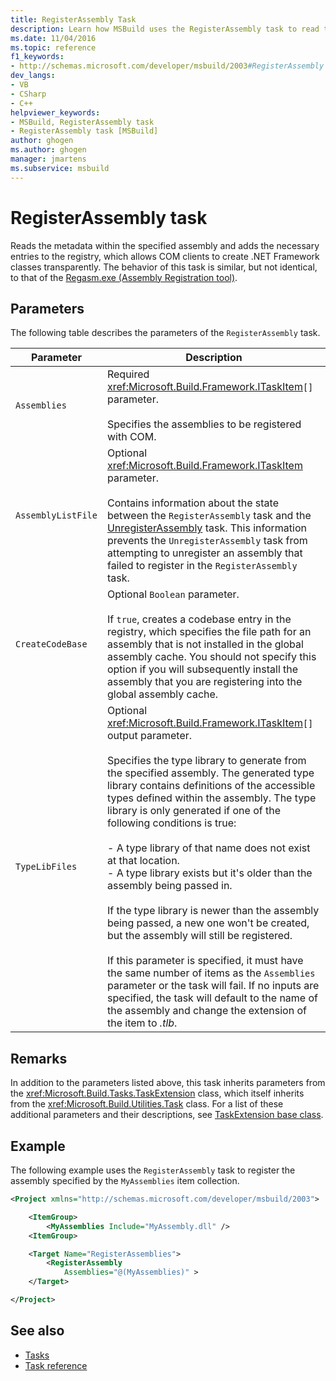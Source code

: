 ```yaml
---
title: RegisterAssembly Task
description: Learn how MSBuild uses the RegisterAssembly task to read the metadata within a specified assembly and add the necessary entries to the registry.
ms.date: 11/04/2016
ms.topic: reference
f1_keywords:
- http://schemas.microsoft.com/developer/msbuild/2003#RegisterAssembly
dev_langs:
- VB
- CSharp
- C++
helpviewer_keywords:
- MSBuild, RegisterAssembly task
- RegisterAssembly task [MSBuild]
author: ghogen
ms.author: ghogen
manager: jmartens
ms.subservice: msbuild
---
```

# RegisterAssembly task

Reads the metadata within the specified assembly and adds the necessary entries to the registry, which allows COM clients to create .NET Framework classes transparently. The behavior of this task is similar, but not identical, to that of the [Regasm.exe (Assembly Registration tool)](/dotnet/framework/tools/regasm-exe-assembly-registration-tool).

## Parameters

 The following table describes the parameters of the `RegisterAssembly` task.

|Parameter|Description|
|---------------|-----------------|
|`Assemblies`|Required <xref:Microsoft.Build.Framework.ITaskItem>`[]` parameter.<br /><br /> Specifies the assemblies to be registered with COM.|
|`AssemblyListFile`|Optional <xref:Microsoft.Build.Framework.ITaskItem> parameter.<br /><br /> Contains information about the state between the `RegisterAssembly` task and the [UnregisterAssembly](../msbuild/unregisterassembly-task.md) task. This information prevents the `UnregisterAssembly` task from attempting to unregister an assembly that failed to register in the `RegisterAssembly` task.|
|`CreateCodeBase`|Optional `Boolean` parameter.<br /><br /> If `true`, creates a codebase entry in the registry, which specifies the file path for an assembly that is not installed in the global assembly cache. You should not specify this option if you will subsequently install the assembly that you are registering into the global assembly cache.|
|`TypeLibFiles`|Optional <xref:Microsoft.Build.Framework.ITaskItem>`[]` output parameter.<br /><br /> Specifies the type library to generate from the specified assembly. The generated type library contains definitions of the accessible types defined within the assembly. The type library is only generated if one of the following conditions is true:<br /><br /> -   A type library of that name does not exist at that location.<br />-   A type library exists but it's older than the assembly being passed in.<br /><br /> If the type library is newer than the assembly being passed, a new one won't be created, but the assembly will still be registered.<br /><br /> If this parameter is specified, it must have the same number of items as the `Assemblies` parameter or the task will fail. If no inputs are specified, the task will default to the name of the assembly and change the extension of the item to *.tlb*.|

## Remarks

 In addition to the parameters listed above, this task inherits parameters from the <xref:Microsoft.Build.Tasks.TaskExtension> class, which itself inherits from the <xref:Microsoft.Build.Utilities.Task> class. For a list of these additional parameters and their descriptions, see [TaskExtension base class](../msbuild/taskextension-base-class.md).

## Example

 The following example uses the `RegisterAssembly` task to register the assembly specified by the `MyAssemblies` item collection.

```xml
<Project xmlns="http://schemas.microsoft.com/developer/msbuild/2003">

    <ItemGroup>
        <MyAssemblies Include="MyAssembly.dll" />
    <ItemGroup>

    <Target Name="RegisterAssemblies">
        <RegisterAssembly
            Assemblies="@(MyAssemblies)" >
    </Target>

</Project>
```

## See also

- [Tasks](../msbuild/msbuild-tasks.md)
- [Task reference](../msbuild/msbuild-task-reference.md)
